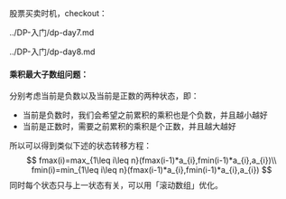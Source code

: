 股票买卖时机，checkout：

../DP-入门/dp-day7.md

../DP-入门/dp-day8.md



#### 乘积最大子数组问题：

分别考虑当前是负数以及当前是正数的两种状态，即：

- 当前是负数时，我们会希望之前累积的乘积也是个负数，并且越小越好
- 当前是正数时，需要之前累积的乘积是个正数，并且越大越好

所以可以得到类似下述的状态转移方程：
$$
fmax(i)=max_{1\leq i\leq n}(fmax(i-1)*a_{i},fmin(i-1)*a_{i},a_{i})\\
fmin(i)=min_{1\leq i\leq n}(fmax(i-1)*a_{i},fmin(i-1)*a_{i},a_{i})
$$
同时每个状态只与上一状态有关，可以用「滚动数组」优化。